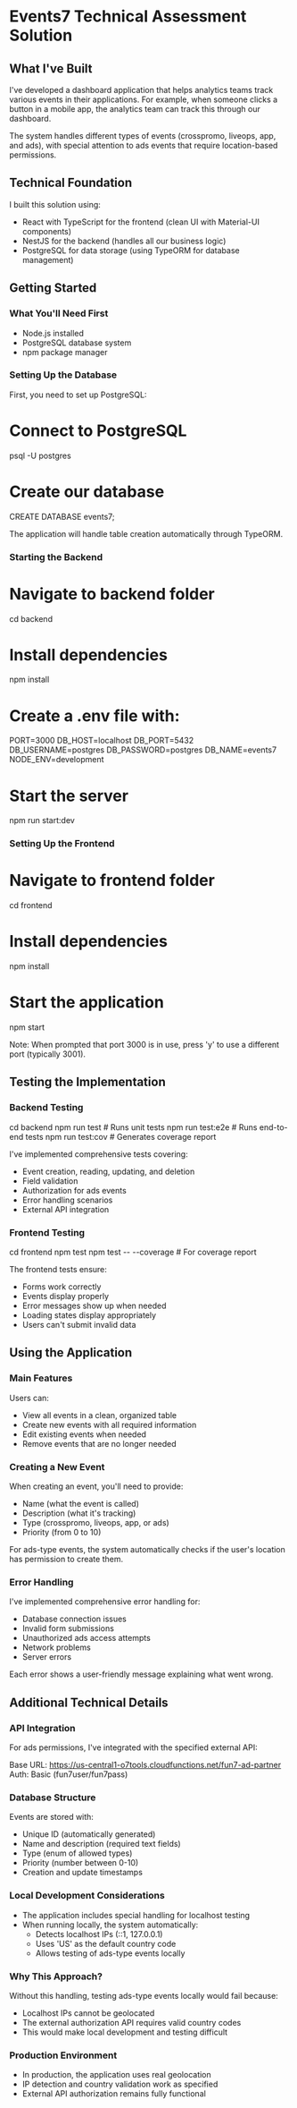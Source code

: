 # Events7 Technical Assessment Solution

## What I've Built

I've developed a dashboard application that helps analytics teams track various events in their applications. For example, when someone clicks a button in a mobile app, the analytics team can track this through our dashboard.

The system handles different types of events (crosspromo, liveops, app, and ads), with special attention to ads events that require location-based permissions.

## Technical Foundation

I built this solution using:

- React with TypeScript for the frontend (clean UI with Material-UI components)
- NestJS for the backend (handles all our business logic)
- PostgreSQL for data storage (using TypeORM for database management)

## Getting Started

### What You'll Need First

- Node.js installed
- PostgreSQL database system
- npm package manager

### Setting Up the Database

First, you need to set up PostgreSQL:

# Connect to PostgreSQL

psql -U postgres

# Create our database

CREATE DATABASE events7;

The application will handle table creation automatically through TypeORM.

### Starting the Backend

# Navigate to backend folder

cd backend

# Install dependencies

npm install

# Create a .env file with:

PORT=3000
DB_HOST=localhost
DB_PORT=5432
DB_USERNAME=postgres
DB_PASSWORD=postgres
DB_NAME=events7
NODE_ENV=development

# Start the server

npm run start:dev

### Setting Up the Frontend

# Navigate to frontend folder

cd frontend

# Install dependencies

npm install

# Start the application

npm start

Note: When prompted that port 3000 is in use, press 'y' to use a different port (typically 3001).

## Testing the Implementation

### Backend Testing

cd backend
npm run test # Runs unit tests
npm run test:e2e # Runs end-to-end tests
npm run test:cov # Generates coverage report

I've implemented comprehensive tests covering:

- Event creation, reading, updating, and deletion
- Field validation
- Authorization for ads events
- Error handling scenarios
- External API integration

### Frontend Testing

cd frontend
npm test
npm test -- --coverage # For coverage report

The frontend tests ensure:

- Forms work correctly
- Events display properly
- Error messages show up when needed
- Loading states display appropriately
- Users can't submit invalid data

## Using the Application

### Main Features

Users can:

- View all events in a clean, organized table
- Create new events with all required information
- Edit existing events when needed
- Remove events that are no longer needed

### Creating a New Event

When creating an event, you'll need to provide:

- Name (what the event is called)
- Description (what it's tracking)
- Type (crosspromo, liveops, app, or ads)
- Priority (from 0 to 10)

For ads-type events, the system automatically checks if the user's location has permission to create them.

### Error Handling

I've implemented comprehensive error handling for:

- Database connection issues
- Invalid form submissions
- Unauthorized ads access attempts
- Network problems
- Server errors

Each error shows a user-friendly message explaining what went wrong.

## Additional Technical Details

### API Integration

For ads permissions, I've integrated with the specified external API:

Base URL: https://us-central1-o7tools.cloudfunctions.net/fun7-ad-partner
Auth: Basic (fun7user/fun7pass)

### Database Structure

Events are stored with:

- Unique ID (automatically generated)
- Name and description (required text fields)
- Type (enum of allowed types)
- Priority (number between 0-10)
- Creation and update timestamps

### Local Development Considerations

- The application includes special handling for localhost testing
- When running locally, the system automatically:
  - Detects localhost IPs (::1, 127.0.0.1)
  - Uses 'US' as the default country code
  - Allows testing of ads-type events locally

### Why This Approach?

Without this handling, testing ads-type events locally would fail because:

- Localhost IPs cannot be geolocated
- The external authorization API requires valid country codes
- This would make local development and testing difficult

### Production Environment

- In production, the application uses real geolocation
- IP detection and country validation work as specified
- External API authorization remains fully functional
